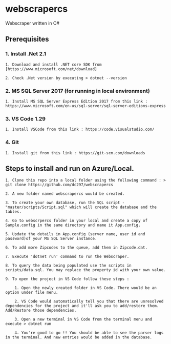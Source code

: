 # webscrapercs
Webscraper written in C#

## Prerequisites

### 1. Install .Net 2.1

    1. Download and install .NET core SDK from [https://www.microsoft.com/net/download]

    2. Check .Net version by executing > dotnet --version

### 2. MS SQL Server 2017 (for running in local environment)

    1. Install MS SQL Server Express Edition 2017 from this link : https://www.microsoft.com/en-us/sql-server/sql-server-editions-express
    
### 3. VS Code 1.29

    1. Install VSCode from this link : https://code.visualstudio.com/

### 4. Git

    1. Install git from this link : https://git-scm.com/downloads
    
## Steps to install and run on Azure/Local.

    1. Clone this repo into a local folder using the following command : > git clone https://github.com/dc297/webscrapercs

    2. A new folder named webscrapercs would be created.

    3. To create your own database, run the SQL script - "master/scripts/Script.sql" which will create the database and the tables. 

    4. Go to webscrpercs folder in your local and create a copy of Sample.config in the same directory and name it App.config.

    5. Update the details in App.config (server name, user id and password)of your MS SQL Server instance.
    
    6. To add more Zipcodes to the queue, add them in Zipcode.dat.
    
    7. Execute 'dotnet run' command to run the Webscraper.

    8. To query the data being populated use the scripts in scripts/data.sql. You may replace the property id with your own value.
    
    9. To open the project in VS Code follow these steps :

        1. Open the newly created folder in VS Code. There would be an option under file menu.

        2. VS Code would automatically tell you that there are unresolved dependencies for the project and it'll ask you to add/restore them. Add/Restore those dependencies.
        
        3. Open a new terminal in VS Code from the terminal menu and execute > dotnet run
        
        4. You're good to go !! You should be able to see the parser logs in the terminal. And new entries would be added in the database.

